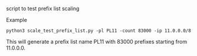script to test prefix list scaling

Example
```
python3 scale_test_prefix_list.py -pl PL11 -count 83000 -ip 11.0.0.0/8
```

This will generate a prefix list name PL11 with 83000 prefixes starting from 11.0.0.0.
